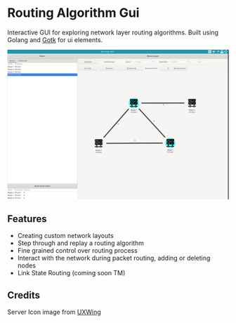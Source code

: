 # Routing Algorithm Gui

Interactive GUI for exploring network layer routing algorithms.
Built using Golang and [Gotk][gotk] for ui elements.

![Example](data/example.png)

## Features

- Creating custom network layouts
- Step through and replay a routing algorithm
- Fine grained control over routing process
- Interact with the network during packet routing, adding or deleting nodes
- Link State Routing (coming soon TM)

## Credits

Server Icon image from [UXWing][uxwing]

[uxwing]: https://uxwing.com
[gotk]: https://github.com/gotk3/gotk3
